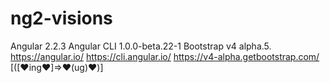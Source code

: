 # ng2-visions
Angular 2.2.3 Angular CLI 1.0.0-beta.22-1 Bootstrap v4 alpha.5.
https://angular.io/ 
https://cli.angular.io/
https://v4-alpha.getbootstrap.com/
[([❤ing❤]=>❤(ug)❤)]
